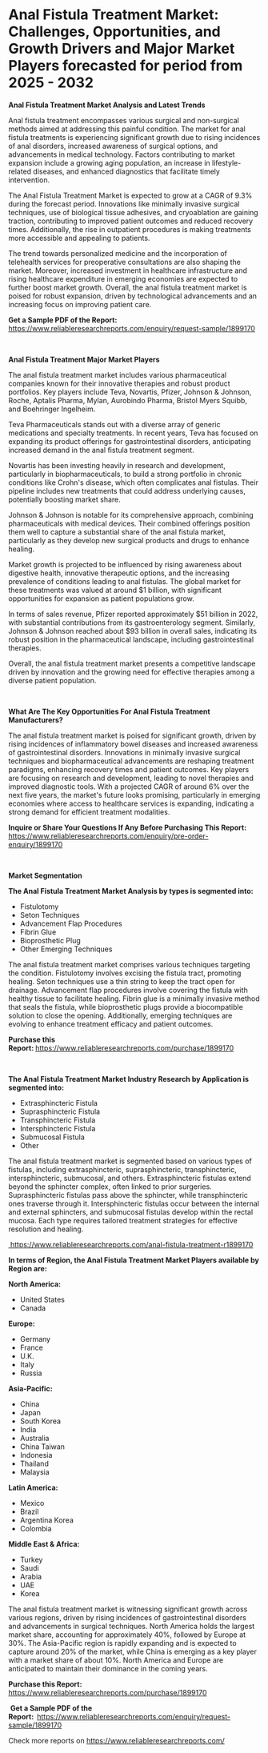 <p><h1>Anal Fistula Treatment Market: Challenges, Opportunities, and Growth Drivers and Major Market Players forecasted for period from 2025 - 2032</h1></p><p><strong>Anal Fistula Treatment Market Analysis and Latest Trends</strong></p>
<p><p>Anal fistula treatment encompasses various surgical and non-surgical methods aimed at addressing this painful condition. The market for anal fistula treatments is experiencing significant growth due to rising incidences of anal disorders, increased awareness of surgical options, and advancements in medical technology. Factors contributing to market expansion include a growing aging population, an increase in lifestyle-related diseases, and enhanced diagnostics that facilitate timely intervention.</p><p>The Anal Fistula Treatment Market is expected to grow at a CAGR of 9.3% during the forecast period. Innovations like minimally invasive surgical techniques, use of biological tissue adhesives, and cryoablation are gaining traction, contributing to improved patient outcomes and reduced recovery times. Additionally, the rise in outpatient procedures is making treatments more accessible and appealing to patients.</p><p>The trend towards personalized medicine and the incorporation of telehealth services for preoperative consultations are also shaping the market. Moreover, increased investment in healthcare infrastructure and rising healthcare expenditure in emerging economies are expected to further boost market growth. Overall, the anal fistula treatment market is poised for robust expansion, driven by technological advancements and an increasing focus on improving patient care.</p></p>
<p><strong>Get a Sample PDF of the Report:&nbsp;</strong> <a href="https://www.reliableresearchreports.com/enquiry/request-sample/1899170?utm_campaign=83&utm_medium=2&utm_source=Github&utm_content=ia&utm_term=03032025&utm_id=anal-fistula-treatment">https://www.reliableresearchreports.com/enquiry/request-sample/1899170</a></p>
<p>&nbsp;</p>
<p><strong>Anal Fistula Treatment Major Market Players</strong></p>
<p><p>The anal fistula treatment market includes various pharmaceutical companies known for their innovative therapies and robust product portfolios. Key players include Teva, Novartis, Pfizer, Johnson & Johnson, Roche, Aptalis Pharma, Mylan, Aurobindo Pharma, Bristol Myers Squibb, and Boehringer Ingelheim.</p><p>Teva Pharmaceuticals stands out with a diverse array of generic medications and specialty treatments. In recent years, Teva has focused on expanding its product offerings for gastrointestinal disorders, anticipating increased demand in the anal fistula treatment segment. </p><p>Novartis has been investing heavily in research and development, particularly in biopharmaceuticals, to build a strong portfolio in chronic conditions like Crohn's disease, which often complicates anal fistulas. Their pipeline includes new treatments that could address underlying causes, potentially boosting market share.</p><p>Johnson & Johnson is notable for its comprehensive approach, combining pharmaceuticals with medical devices. Their combined offerings position them well to capture a substantial share of the anal fistula market, particularly as they develop new surgical products and drugs to enhance healing.</p><p>Market growth is projected to be influenced by rising awareness about digestive health, innovative therapeutic options, and the increasing prevalence of conditions leading to anal fistulas. The global market for these treatments was valued at around $1 billion, with significant opportunities for expansion as patient populations grow.</p><p>In terms of sales revenue, Pfizer reported approximately $51 billion in 2022, with substantial contributions from its gastroenterology segment. Similarly, Johnson & Johnson reached about $93 billion in overall sales, indicating its robust position in the pharmaceutical landscape, including gastrointestinal therapies.</p><p>Overall, the anal fistula treatment market presents a competitive landscape driven by innovation and the growing need for effective therapies among a diverse patient population.</p></p>
<p>&nbsp;</p>
<p><strong>What Are The Key Opportunities For Anal Fistula Treatment Manufacturers?</strong></p>
<p><p>The anal fistula treatment market is poised for significant growth, driven by rising incidences of inflammatory bowel diseases and increased awareness of gastrointestinal disorders. Innovations in minimally invasive surgical techniques and biopharmaceutical advancements are reshaping treatment paradigms, enhancing recovery times and patient outcomes. Key players are focusing on research and development, leading to novel therapies and improved diagnostic tools. With a projected CAGR of around 6% over the next five years, the market's future looks promising, particularly in emerging economies where access to healthcare services is expanding, indicating a strong demand for efficient treatment modalities.</p></p>
<p><strong>Inquire or Share Your Questions If Any Before Purchasing This Report:</strong> <a href="https://www.reliableresearchreports.com/enquiry/pre-order-enquiry/1899170?utm_campaign=83&utm_medium=2&utm_source=Github&utm_content=ia&utm_term=03032025&utm_id=anal-fistula-treatment">https://www.reliableresearchreports.com/enquiry/pre-order-enquiry/1899170</a></p>
<p>&nbsp;</p>
<p><strong>Market Segmentation</strong></p>
<p><strong>The Anal Fistula Treatment Market Analysis by types is segmented into:</strong></p>
<p><ul><li>Fistulotomy</li><li>Seton Techniques</li><li>Advancement Flap Procedures</li><li>Fibrin Glue</li><li>Bioprosthetic Plug</li><li>Other Emerging Techniques</li></ul></p>
<p><p>The anal fistula treatment market comprises various techniques targeting the condition. Fistulotomy involves excising the fistula tract, promoting healing. Seton techniques use a thin string to keep the tract open for drainage. Advancement flap procedures involve covering the fistula with healthy tissue to facilitate healing. Fibrin glue is a minimally invasive method that seals the fistula, while bioprosthetic plugs provide a biocompatible solution to close the opening. Additionally, emerging techniques are evolving to enhance treatment efficacy and patient outcomes.</p></p>
<p><strong>Purchase this Report:&nbsp;</strong><a href="https://www.reliableresearchreports.com/purchase/1899170?utm_campaign=83&utm_medium=2&utm_source=Github&utm_content=ia&utm_term=03032025&utm_id=anal-fistula-treatment">https://www.reliableresearchreports.com/purchase/1899170</a></p>
<p>&nbsp;</p>
<p><strong>The Anal Fistula Treatment Market Industry Research by Application is segmented into:</strong></p>
<p><ul><li>Extrasphincteric Fistula</li><li>Suprasphincteric Fistula</li><li>Transphincteric Fistula</li><li>Intersphincteric Fistula</li><li>Submucosal Fistula</li><li>Other</li></ul></p>
<p><p>The anal fistula treatment market is segmented based on various types of fistulas, including extrasphincteric, suprasphincteric, transphincteric, intersphincteric, submucosal, and others. Extrasphincteric fistulas extend beyond the sphincter complex, often linked to prior surgeries. Suprasphincteric fistulas pass above the sphincter, while transphincteric ones traverse through it. Intersphincteric fistulas occur between the internal and external sphincters, and submucosal fistulas develop within the rectal mucosa. Each type requires tailored treatment strategies for effective resolution and healing.</p></p>
<p><a href="https://www.reliableresearchreports.com/anal-fistula-treatment-r1899170?utm_campaign=83&utm_medium=2&utm_source=Github&utm_content=ia&utm_term=03032025&utm_id=anal-fistula-treatment">&nbsp;https://www.reliableresearchreports.com/anal-fistula-treatment-r1899170</a></p>
<p><strong>In terms of Region, the Anal Fistula Treatment Market Players available by Region are:</strong></p>
<p>
    <p> <strong> North America: </strong>
        <ul>
            <li>United States</li>
            <li>Canada</li>
        </ul>
        </p> 
    <p> <strong> Europe: </strong>
        <ul>
            <li>Germany</li>
            <li>France</li>
            <li>U.K.</li>
            <li>Italy</li>
            <li>Russia</li>
        </ul>
        </p> 
    <p> <strong> Asia-Pacific: </strong>
        <ul>
            <li>China</li>
            <li>Japan</li>
            <li>South Korea</li>
            <li>India</li>
            <li>Australia</li>
            <li>China Taiwan</li>
            <li>Indonesia</li>
            <li>Thailand</li>
            <li>Malaysia</li>
        </ul>
        </p> 
    <p> <strong> Latin America: </strong>
        <ul>
            <li>Mexico</li>
            <li>Brazil</li>
            <li>Argentina Korea</li>
            <li>Colombia</li>
        </ul>
        </p> 
    <p> <strong> Middle East & Africa: </strong>
        <ul>
            <li>Turkey</li>
            <li>Saudi</li>
            <li>Arabia</li>
            <li>UAE</li>
            <li>Korea</li>
        </ul>
    </p>
    </p>
<p><p>The anal fistula treatment market is witnessing significant growth across various regions, driven by rising incidences of gastrointestinal disorders and advancements in surgical techniques. North America holds the largest market share, accounting for approximately 40%, followed by Europe at 30%. The Asia-Pacific region is rapidly expanding and is expected to capture around 20% of the market, while China is emerging as a key player with a market share of about 10%. North America and Europe are anticipated to maintain their dominance in the coming years.</p></p>
<p><strong>Purchase this Report: </strong><a href="https://www.reliableresearchreports.com/purchase/1899170?utm_campaign=83&utm_medium=2&utm_source=Github&utm_content=ia&utm_term=03032025&utm_id=anal-fistula-treatment">https://www.reliableresearchreports.com/purchase/1899170</a></p>
<p>&nbsp;<strong>Get a Sample PDF of the Report:&nbsp;&nbsp;</strong><a href="https://www.reliableresearchreports.com/enquiry/request-sample/1899170?utm_campaign=83&utm_medium=2&utm_source=Github&utm_content=ia&utm_term=03032025&utm_id=anal-fistula-treatment">https://www.reliableresearchreports.com/enquiry/request-sample/1899170</a></p>
<p><strong></strong></p>
<p>Check more reports on <a href="https://www.reliableresearchreports.com/?utm_campaign=83&utm_medium=2&utm_source=Github&utm_content=ia&utm_term=03032025&utm_id=anal-fistula-treatment">https://www.reliableresearchreports.com/</a></p>